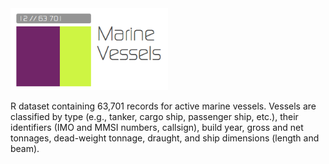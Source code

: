<img src="inst/MarineVessels.png" width="50%">

R dataset containing 63,701 records for active marine vessels. Vessels are classified by type (e.g., tanker, cargo ship, passenger ship, etc.), their identifiers (IMO and MMSI numbers, callsign), build year, gross and net tonnages, dead-weight tonnage, draught, and ship dimensions (length and beam). 

